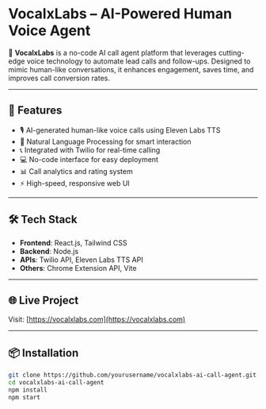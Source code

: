 # VocalxLabs – AI-Powered Human Voice Agent

🚀 **VocalxLabs** is a no-code AI call agent platform that leverages cutting-edge voice technology to automate lead calls and follow-ups. Designed to mimic human-like conversations, it enhances engagement, saves time, and improves call conversion rates.

---

## 🌟 Features

- 🎙️ AI-generated human-like voice calls using Eleven Labs TTS
- 🤖 Natural Language Processing for smart interaction
- 📞 Integrated with Twilio for real-time calling
- 💻 No-code interface for easy deployment
- 📊 Call analytics and rating system
- ⚡ High-speed, responsive web UI

---

## 🛠️ Tech Stack

- **Frontend**: React.js, Tailwind CSS  
- **Backend**: Node.js  
- **APIs**: Twilio API, Eleven Labs TTS API  
- **Others**: Chrome Extension API, Vite

---

## 🌐 Live Project

Visit: [https://vocalxlabs.com](https://vocalxlabs.com)

---

## 📦 Installation

```bash
git clone https://github.com/yourusername/vocalxlabs-ai-call-agent.git
cd vocalxlabs-ai-call-agent
npm install
npm start
